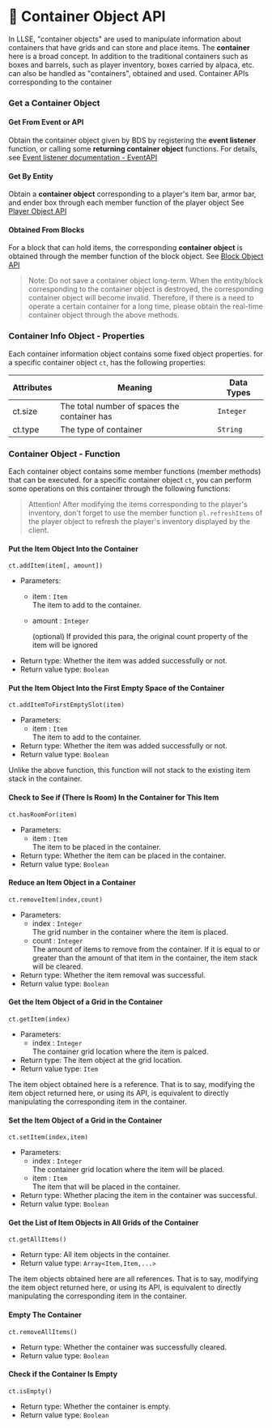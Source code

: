# 👜 Container Object API

In LLSE, "container objects" are used to manipulate information about containers that have grids and can store and place items.
The **container** here is a broad concept. In addition to the traditional containers such as boxes and barrels, such as player inventory, boxes carried by alpaca, etc. can also be handled as "containers", obtained and used. Container APIs  corresponding to the container

### Get a Container Object

#### Get From Event or API

Obtain the container object given by BDS by registering the **event listener** function, or calling some **returning container object** functions.
For details, see [Event listener documentation - EventAPI](/LLSEPluginDevelopment/EventAPI/Listen.md)      

#### Get By Entity 

Obtain a **container object** corresponding to a player's item bar, armor bar, and ender box through each member function of the player object
See [Player Object API](/LLSEPluginDevelopment/GameAPI/Player.md)      

#### Obtained From Blocks

For a block that can hold items, the corresponding **container object** is obtained through the member function of the block object.
See [Block Object API](/LLSEPluginDevelopment/GameAPI/Block.md)      

> Note: Do not save a container object long-term.
> When the entity/block corresponding to the container object is destroyed, the corresponding container object will become invalid. Therefore, if there is a need to operate a certain container for a long time, please obtain the real-time container object through the above methods.



### Container Info Object - Properties

Each container information object contains some fixed object properties. for a specific container object `ct`, has the following properties:

| Attributes | Meaning                                      | Data Types |
| ---------- | -------------------------------------------- | ---------- |
| ct.size    | The total number of spaces the container has | `Integer`  |
| ct.type    | The type of container                        | `String`   |



### Container Object - Function

Each container object contains some member functions (member methods) that can be executed. for a specific container object `ct`, you can perform some operations on this container through the following functions:

> Attention! After modifying the items corresponding to the player's inventory, don't forget to use the member function `pl.refreshItems` of the player object to refresh the player's inventory displayed by the client.

#### Put the Item Object Into the Container  

`ct.addItem(item[, amount])`  

- Parameters: 
  - item : `Item`  
    The item to add to the container.
    
  - amount : `Integer`
  
    (optional) If provided this para, the original count property of the item will be ignored
- Return type: Whether the item was added successfully or not.
- Return value type: `Boolean`



#### Put the Item Object Into the First Empty Space of the Container

`ct.addItemToFirstEmptySlot(item)`  

- Parameters: 
  - item : `Item`  
    The item to add to the container.
- Return type: Whether the item was added successfully or not.
- Return value type: `Boolean`

Unlike the above function, this function will not stack to the existing item stack in the container.



#### Check to See if (There Is Room) In the Container for This Item 

`ct.hasRoomFor(item)`  

- Parameters: 
  - item : `Item`  
    The item to be placed in the container.
- Return type: Whether the item can be placed in the container.
- Return value type: `Boolean`



#### Reduce an Item Object in a Container

`ct.removeItem(index,count)`  

- Parameters: 
  - index : `Integer`  
    The grid number in the container where the item is placed.
  - count : `Integer`  
    The amount of items to remove from the container. If it is equal to or greater than the amount of that item in the container, the item stack will be cleared.
- Return type: Whether the item removal was successful.
- Return value type: `Boolean`



#### Get the Item Object of a Grid in the Container

`ct.getItem(index)`  

- Parameters: 
  - index : `Integer`  
    The container grid location where the item is palced.
- Return type: The item object at the grid location.
- Return value type: `Item`

The item object obtained here is a reference. That is to say, modifying the item object returned here, or using its API, is equivalent to directly manipulating the corresponding item in the container.



#### Set the Item Object of a Grid in the Container

`ct.setItem(index,item)`  

- Parameters: 
  - index : `Integer`  
    The container grid location where the item will be placed.
  - item : `Item`  
    The item that will be placed in the container.
- Return type: Whether placing the item in the container was successful.
- Return value type: `Boolean`



#### Get the List of Item Objects in All Grids of the Container

`ct.getAllItems()`  

- Return type: All item objects in the container.
- Return value type: `Array<Item,Item,...>`

The item objects obtained here are all references. That is to say, modifying the item object returned here, or using its API, is equivalent to directly manipulating the corresponding item in the container.



#### Empty The Container

`ct.removeAllItems()`  

- Return type: Whether the container was successfully cleared.
- Return value type: `Boolean`



#### Check if the Container Is Empty

`ct.isEmpty()`  

- Return type: Whether the container is empty.
- Return value type: `Boolean`

